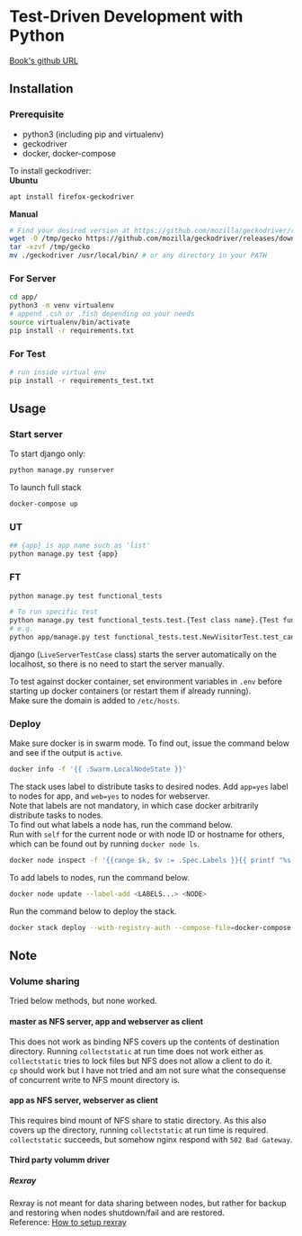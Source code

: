 # Test-Driven Development with Python
[Book's github URL](https://github.com/hjwp/Book-TDD-Web-Dev-Python)

## Installation

### Prerequisite
- python3 (including pip and virtualenv)
- geckodriver
- docker, docker-compose

To install geckodriver:  
**Ubuntu**  
```sh
apt install firefox-geckodriver
```

**Manual**  
```sh
# Find your desired version at https://github.com/mozilla/geckodriver/releases
wget -O /tmp/gecko https://github.com/mozilla/geckodriver/releases/download/v0.26.0/geckodriver-v0.26.0-linux64.tar.gz
tar -xzvf /tmp/gecko
mv ./geckodriver /usr/local/bin/ # or any directory in your PATH
```

### For Server
```sh
cd app/
python3 -m venv virtualenv
# append .csh or .fish depending on your needs
source virtualenv/bin/activate
pip install -r requirements.txt
```

### For Test
```sh
# run inside virtual env
pip install -r requirements_test.txt
```

## Usage

### Start server

To start django only:
```sh
python manage.py runserver
```
To launch full stack
```sh
docker-compose up
```

### UT
```sh
## {app} is app name such as 'list'
python manage.py test {app}
```

### FT
```sh
python manage.py test functional_tests

# To run specific test
python manage.py test functional_tests.test.{Test class name}.{Test function name}
# e.g.
python app/manage.py test functional_tests.test.NewVisitorTest.test_can_start_a_list_for_one_user
```
django (`LiveServerTestCase` class) starts the server automatically on the
localhost, so there is no need to start the server manually.  

To test against docker container, set environment variables in `.env` before
starting up docker containers (or restart them if already running).  
Make sure the domain is added to `/etc/hosts`.  

### Deploy
Make sure docker is in swarm mode. To find out, issue the command below and see
if the output is `active`.
```sh
docker info -f '{{ .Swarm.LocalNodeState }}'
```

The stack uses label to distribute tasks to desired nodes. Add `app=yes` label
to nodes for app, and `web=yes` to nodes for webserver.  
Note that labels are not mandatory, in which case docker arbitrarily distribute
tasks to nodes.  
To find out what labels a node has, run the command below.  
Run with `self` for the current node or with node ID or hostname for others,
which can be found out by running `docker node ls`.
```sh
docker node inspect -f '{{range $k, $v := .Spec.Labels }}{{ printf "%s: %s\n" $k $v }}{{end}}' <NODE>
```
To add labels to nodes, run the command below.
```sh
docker node update --label-add <LABELS...> <NODE>
```

Run the command below to deploy the stack.
```sh
docker stack deploy --with-registry-auth --compose-file=docker-compose.yml --compose-file=docker-stack.yml python-tdd
```

## Note

### Volume sharing
Tried below methods, but none worked.

#### master as NFS server, app and webserver as client
This does not work as binding NFS covers up the contents of destination
directory. Running `collectstatic` at run time does not work either as
`collectstatic` tries to lock files but NFS does not allow a client to do it.  
`cp` should work but I have not tried and am not sure what the consequense of
concurrent write to NFS mount directory is.

#### app as NFS server, webserver as client
This requires bind mount of NFS share to static directory. As this also covers
up the directory, running `collectstatic` at run time is required.
`collectstatic` succeeds, but somehow nginx respond with `502 Bad Gateway`.

#### Third party volumm driver

##### Rexray
Rexray is not meant for data sharing between nodes, but rather for backup and
restoring when nodes shutdown/fail and are restored.  
Reference: [How to setup rexray](https://autoize.com/persistent-storage-for-docker-swarms-with-rex-ray/)
